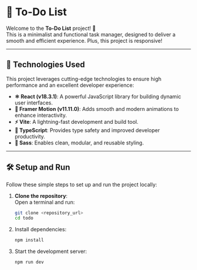 # 📝 To-Do List

Welcome to the **To-Do List** project! 🎯  
This is a minimalist and functional task manager, designed to deliver a smooth and efficient experience.
Plus, this project is responsive!

---

## 🚀 Technologies Used

This project leverages cutting-edge technologies to ensure high performance and an excellent developer experience:

- **⚛️ React (v18.3.1)**: A powerful JavaScript library for building dynamic user interfaces.
- **💫 Framer Motion (v11.11.0)**: Adds smooth and modern animations to enhance interactivity.
- **⚡ Vite**: A lightning-fast development and build tool.
- **📘 TypeScript**: Provides type safety and improved developer productivity.
- **🎨 Sass**: Enables clean, modular, and reusable styling.

---

## 🛠️ Setup and Run

Follow these simple steps to set up and run the project locally:

1. **Clone the repository**:  
   Open a terminal and run:

   ```bash
   git clone <repository_url>
   cd todo
   ```

2. Install dependencies:

   ```bash
   npm install
   ```

3. Start the development server:

   ```bash
   npm run dev
   ```
